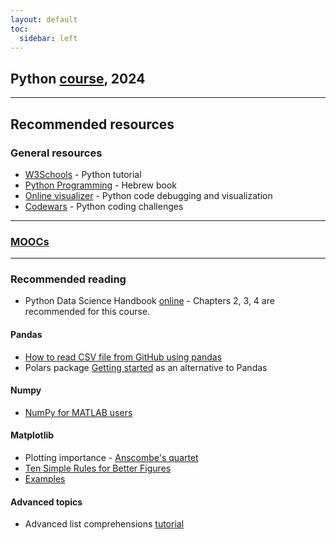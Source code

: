 ```yaml
---
layout: default
toc:
  sidebar: left
---
```


## Python [course](/suppl/python/python2024), 2024

---

## Recommended resources

### General resources
* [W3Schools](https://www.w3schools.com/python/) - Python tutorial
* [Python Programming](https://data.cyber.org.il/python/python_book.pdf) - Hebrew book
* [Online visualizer](http://pythontutor.com/visualize.html#mode=edit) - Python code debugging and visualization
* [Codewars](https://www.codewars.com/) - Python coding challenges

---

### [MOOCs](/suppl/python/python_mooc2024)

---

### Recommended reading
* Python Data Science Handbook [online](https://jakevdp.github.io/PythonDataScienceHandbook/) - Chapters 2, 3, 4 are recommended for this course.

#### Pandas
* [How to read CSV file from GitHub using pandas](https://stackoverflow.com/questions/55240330/how-to-read-csv-file-from-github-using-pandas/63102455#63102455)
* Polars package [Getting started](https://docs.pola.rs/user-guide/getting-started/) as an alternative to Pandas

#### Numpy
* [NumPy for MATLAB users](https://numpy.org/doc/stable/user/numpy-for-matlab-users.html)

#### Matplotlib
* Plotting importance - [Anscombe's quartet](https://en.wikipedia.org/wiki/Anscombe%27s_quartet)
* [Ten Simple Rules for Better Figures](https://journals.plos.org/ploscompbiol/article/file?id=10.1371%2Fjournal.pcbi.1003833&type=printable)
* [Examples](https://matplotlib.org/stable/gallery/index.html)

#### Advanced topics
* Advanced list comprehensions [tutorial](https://treyhunner.com/2015/12/python-list-comprehensions-now-in-color/)